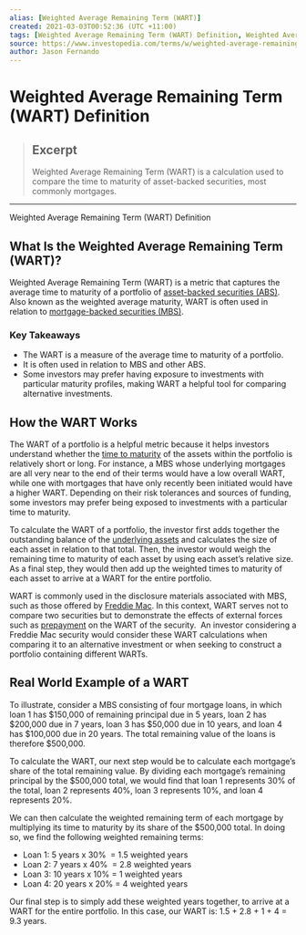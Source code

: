 ```yaml
---
alias: [Weighted Average Remaining Term (WART)]
created: 2021-03-03T00:52:36 (UTC +11:00)
tags: [Weighted Average Remaining Term (WART) Definition, Weighted Average Remaining Term (WART) Definition]
source: https://www.investopedia.com/terms/w/weighted-average-remaining-term.asp
author: Jason Fernando
---
```


# Weighted Average Remaining Term (WART) Definition

> ## Excerpt
> Weighted Average Remaining Term (WART) is a calculation used to compare the time to maturity of asset-backed securities, most commonly mortgages.

---

Weighted Average Remaining Term (WART) Definition
## What Is the Weighted Average Remaining Term (WART)?

Weighted Average Remaining Term (WART) is a metric that captures the average time to maturity of a portfolio of [asset-backed securities (ABS)](https://www.investopedia.com/terms/a/asset-backedsecurity.asp). Also known as the weighted average maturity, WART is often used in relation to [mortgage-backed securities (MBS)](https://www.investopedia.com/terms/m/mbs.asp).

### Key Takeaways

-   The WART is a measure of the average time to maturity of a portfolio.
-   It is often used in relation to MBS and other ABS.
-   Some investors may prefer having exposure to investments with particular maturity profiles, making WART a helpful tool for comparing alternative investments.

## How the WART Works

The WART of a portfolio is a helpful metric because it helps investors understand whether the [time to maturity](https://www.investopedia.com/terms/m/maturitydate.asp) of the assets within the portfolio is relatively short or long. For instance, a MBS whose underlying mortgages are all very near to the end of their terms would have a low overall WART, while one with mortgages that have only recently been initiated would have a higher WART. Depending on their risk tolerances and sources of funding, some investors may prefer being exposed to investments with a particular time to maturity.

To calculate the WART of a portfolio, the investor first adds together the outstanding balance of the [underlying assets](https://www.investopedia.com/terms/u/underlying.asp) and calculates the size of each asset in relation to that total. Then, the investor would weigh the remaining time to maturity of each asset by using each asset’s relative size. As a final step, they would then add up the weighted times to maturity of each asset to arrive at a WART for the entire portfolio.

WART is commonly used in the disclosure materials associated with MBS, such as those offered by [Freddie Mac](https://www.investopedia.com/terms/f/freddiemac.asp). In this context, WART serves not to compare two securities but to demonstrate the effects of external forces such as [prepayment](https://www.investopedia.com/articles/mortgages-real-estate/08/weighted-average-mbs.asp) on the WART of the security.  An investor considering a Freddie Mac security would consider these WART calculations when comparing it to an alternative investment or when seeking to construct a portfolio containing different WARTs.

## Real World Example of a WART

To illustrate, consider a MBS consisting of four mortgage loans, in which loan 1 has $150,000 of remaining principal due in 5 years, loan 2 has $200,000 due in 7 years, loan 3 has $50,000 due in 10 years, and loan 4 has $100,000 due in 20 years. The total remaining value of the loans is therefore $500,000. 

To calculate the WART, our next step would be to calculate each mortgage’s share of the total remaining value. By dividing each mortgage’s remaining principal by the $500,000 total, we would find that loan 1 represents 30% of the total, loan 2 represents 40%, loan 3 represents 10%, and loan 4 represents 20%.

We can then calculate the weighted remaining term of each mortgage by multiplying its time to maturity by its share of the $500,000 total. In doing so, we find the following weighted remaining terms:

-   Loan 1: 5 years x 30%  = 1.5 weighted years
-   Loan 2: 7 years x 40%  = 2.8 weighted years
-   Loan 3: 10 years x 10% = 1 weighted years
-   Loan 4: 20 years x 20% = 4 weighted years

  
Our final step is to simply add these weighted years together, to arrive at a WART for the entire portfolio. In this case, our WART is: 1.5 + 2.8 + 1 + 4 = 9.3 years.
